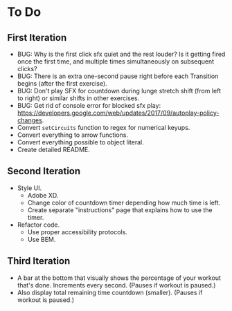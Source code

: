 # To Do


## First Iteration

- BUG: Why is the first click sfx quiet and the rest louder? Is it getting fired once the first time, and multiple times simultaneously on subsequent clicks?
- BUG: There is an extra one-second pause right before each Transition begins (after the first exercise).
- BUG: Don't play SFX for countdown during lunge stretch shift (from left to right) or similar shifts in other exercises.
- BUG: Get rid of console error for blocked sfx play: https://developers.google.com/web/updates/2017/09/autoplay-policy-changes.
- Convert `setCircuits` function to regex for numerical keyups.
- Convert everything to arrow functions.
- Convert everything possible to object literal.
- Create detailed README.


## Second Iteration

- Style UI.
  - Adobe XD.
  - Change color of countdown timer depending how much time is left.
  - Create separate "instructions" page that explains how to use the timer.
- Refactor code.
  - Use proper accessibility protocols.
  - Use BEM.


## Third Iteration

- A bar at the bottom that visually shows the percentage of your workout that's done. Increments every second.  (Pauses if workout is paused.)
- Also display total remaining time countdown (smaller).  (Pauses if workout is paused.)